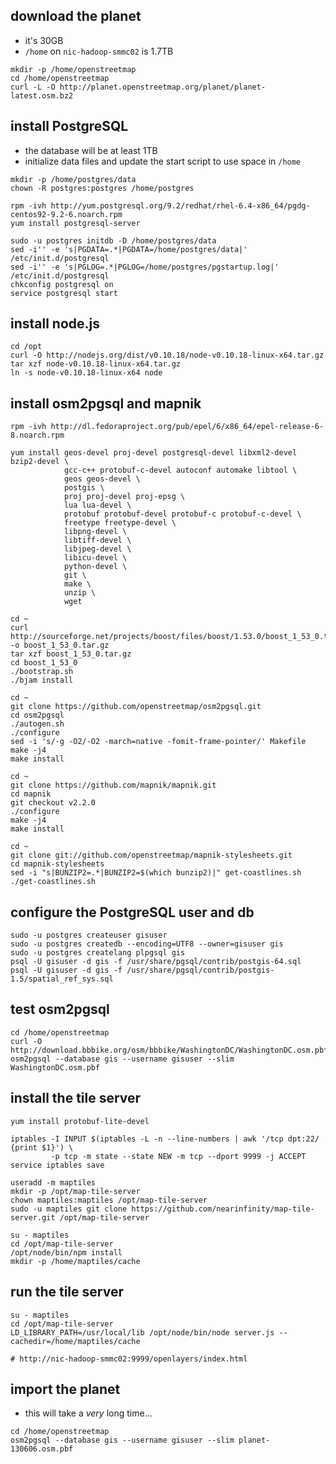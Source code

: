 download the planet
-------------------
- it's 30GB
- `/home` on `nic-hadoop-smmc02` is 1.7TB

```
mkdir -p /home/openstreetmap
cd /home/openstreetmap
curl -L -O http://planet.openstreetmap.org/planet/planet-latest.osm.bz2
```


install PostgreSQL
------------------
- the database will be at least 1TB
- initialize data files and update the start script to use space in `/home`

```
mkdir -p /home/postgres/data
chown -R postgres:postgres /home/postgres

rpm -ivh http://yum.postgresql.org/9.2/redhat/rhel-6.4-x86_64/pgdg-centos92-9.2-6.noarch.rpm
yum install postgresql-server

sudo -u postgres initdb -D /home/postgres/data
sed -i'' -e 's|PGDATA=.*|PGDATA=/home/postgres/data|' /etc/init.d/postgresql
sed -i'' -e 's|PGLOG=.*|PGLOG=/home/postgres/pgstartup.log|' /etc/init.d/postgresql
chkconfig postgresql on
service postgresql start
```


install node.js
---------------
```
cd /opt
curl -O http://nodejs.org/dist/v0.10.18/node-v0.10.18-linux-x64.tar.gz
tar xzf node-v0.10.18-linux-x64.tar.gz
ln -s node-v0.10.18-linux-x64 node
```


install osm2pgsql and mapnik
----------------------------
```
rpm -ivh http://dl.fedoraproject.org/pub/epel/6/x86_64/epel-release-6-8.noarch.rpm

yum install geos-devel proj-devel postgresql-devel libxml2-devel bzip2-devel \
            gcc-c++ protobuf-c-devel autoconf automake libtool \
            geos geos-devel \
            postgis \
            proj proj-devel proj-epsg \
            lua lua-devel \
            protobuf protobuf-devel protobuf-c protobuf-c-devel \
            freetype freetype-devel \
            libpng-devel \
            libtiff-devel \
            libjpeg-devel \
            libicu-devel \
            python-devel \
            git \
            make \
            unzip \
            wget

cd ~
curl http://sourceforge.net/projects/boost/files/boost/1.53.0/boost_1_53_0.tar.gz/download -o boost_1_53_0.tar.gz
tar xzf boost_1_53_0.tar.gz
cd boost_1_53_0
./bootstrap.sh
./bjam install

cd ~
git clone https://github.com/openstreetmap/osm2pgsql.git
cd osm2pgsql
./autogen.sh
./configure
sed -i 's/-g -O2/-O2 -march=native -fomit-frame-pointer/' Makefile
make -j4
make install

cd ~
git clone https://github.com/mapnik/mapnik.git
cd mapnik
git checkout v2.2.0
./configure
make -j4
make install

cd ~
git clone git://github.com/openstreetmap/mapnik-stylesheets.git
cd mapnik-stylesheets
sed -i "s|BUNZIP2=.*|BUNZIP2=$(which bunzip2)|" get-coastlines.sh
./get-coastlines.sh
```


configure the PostgreSQL user and db
------------------------------------
```
sudo -u postgres createuser gisuser
sudo -u postgres createdb --encoding=UTF8 --owner=gisuser gis
sudo -u postgres createlang plpgsql gis
psql -U gisuser -d gis -f /usr/share/pgsql/contrib/postgis-64.sql
psql -U gisuser -d gis -f /usr/share/pgsql/contrib/postgis-1.5/spatial_ref_sys.sql
```


test osm2pgsql
--------------
```
cd /home/openstreetmap
curl -O http://download.bbbike.org/osm/bbbike/WashingtonDC/WashingtonDC.osm.pbf
osm2pgsql --database gis --username gisuser --slim WashingtonDC.osm.pbf
```


install the tile server
-----------------------
```
yum install protobuf-lite-devel

iptables -I INPUT $(iptables -L -n --line-numbers | awk '/tcp dpt:22/ {print $1}') \
         -p tcp -m state --state NEW -m tcp --dport 9999 -j ACCEPT
service iptables save

useradd -m maptiles
mkdir -p /opt/map-tile-server
chown maptiles:maptiles /opt/map-tile-server
sudo -u maptiles git clone https://github.com/nearinfinity/map-tile-server.git /opt/map-tile-server

su - maptiles
cd /opt/map-tile-server
/opt/node/bin/npm install
mkdir -p /home/maptiles/cache
```


run the tile server
-------------------
```
su - maptiles
cd /opt/map-tile-server
LD_LIBRARY_PATH=/usr/local/lib /opt/node/bin/node server.js --cachedir=/home/maptiles/cache

# http://nic-hadoop-smmc02:9999/openlayers/index.html
```


import the planet
-----------------
- this will take a _very_ long time...

```
cd /home/openstreetmap
osm2pgsql --database gis --username gisuser --slim planet-130606.osm.pbf
```
